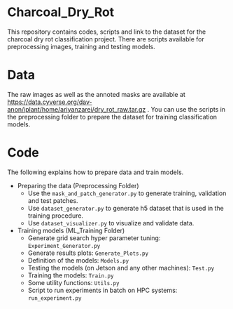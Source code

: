 # Charcoal_Dry_Rot
This repository contains codes, scripts and link to the dataset for the charcoal dry rot classification project. There are scripts available for preprocessing images, training and testing models.

# Data
The raw images as well as the annoted masks are available at https://data.cyverse.org/dav-anon/iplant/home/ariyanzarei/dry_rot_raw.tar.gz
. You can use the scripts in the preprocessing folder to prepare the dataset for training classification models. 

# Code
The following explains how to prepare data and train models. 

* Preparing the data (Preprocessing Folder)
  * Use the ```mask_and_patch_generator.py``` to generate training, validation and test patches. 
  * Use ```dataset_generator.py``` to generate h5 dataset that is used in the training procedure.
  * Use ```dataset_visualizer.py``` to visualize and validate data.
* Training models (ML_Training Folder)
  * Generate grid search hyper parameter tuning: ```Experiment_Generator.py```
  * Generate results plots: ```Generate_Plots.py```
  * Definition of the models: ```Models.py```
  * Testing the models (on Jetson and any other machines): ```Test.py```
  * Training the models: ```Train.py```
  * Some utility functions: ```Utils.py```
  * Script to run experiments in batch on HPC systems: ```run_experiment.py``` 
